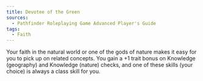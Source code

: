 ```yaml
---
title: Devotee of the Green
sources:
  - Pathfinder Roleplaying Game Advanced Player's Guide
tags:
  - Faith
---
```


Your faith in the natural world or one of the gods of nature makes it easy for you to pick up on related concepts. You gain a +1 trait bonus on Knowledge (geography) and Knowledge (nature) checks, and one of these skills (your choice) is always a class skill for you.

